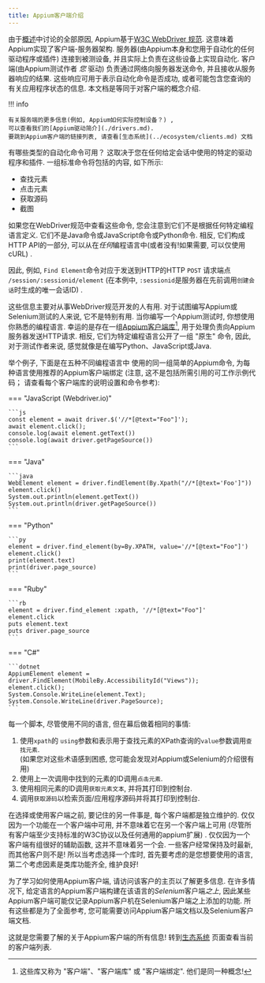 ```yaml
---
title: Appium客户端介绍
---
```


由于[概述](./index.md)中讨论的全部原因, Appium基于[W3C
WebDriver 规范](https://w3c.github.io/webdriver/webdriver-spec.html).
这意味着Appium实现了客户端-服务器架构.
服务器(由Appium本身和您用于自动化的任何驱动程序或插件) 连接到被测设备, 
并且实际上负责在这些设备上实现自动化.
客户端(由Appium测试作者 *您* 驱动) 
负责通过网络向服务器发送命令, 
并且接收从服务器响应的结果. 
这些响应可用于表示自动化命令是否成功, 
或者可能包含您查询的有关应用程序状态的信息. 
本文档是等同于对客户端的概念介绍.

!!! info

    有关服务端的更多信息(例如, Appium如何实际控制设备？) , 
    可以查看我们的[Appium驱动简介](./drivers.md).
    要跳到Appium客户端的链接列表, 请查看[生态系统](../ecosystem/clients.md) 文档

有哪些类型的自动化命令可用？
这取决于您在任何给定会话中使用的特定的驱动程序和插件. 
一组标准命令将包括的内容, 如下所示:

- 查找元素
- 点击元素
- 获取源码
- 截图

如果您在WebDriver规范中查看这些命令, 
您会注意到它们不是根据任何特定编程语言定义. 
它们不是Java命令或JavaScript命令或Python命令. 
相反, 它们构成HTTP API的一部分, 
可以从在*任何*编程语言中(或者没有!如果需要, 可以仅使用cURL) .

因此, 例如, `Find Element`命令对应于发送到HTTP的HTTP `POST` 请求端点
`/session/:sessionid/element`
(在本例中, `:sessionid`是服务器在先前调用`创建会话`时生成的唯一会话ID) .

这些信息主要对从事WebDriver规范开发的人有用.
对于试图编写Appium或Selenium测试的人来说, 
它不是特别有用. 当你编写一个Appium测试时, 
你想使用你熟悉的编程语言. 
幸运的是存在一组[Appium客户端库](../ecosystem/clients.md)[^1], 
用于处理负责向Appium服务器发送HTTP请求.
相反, 它们为特定编程语言公开了一组 "原生" 命令, 
因此, 对于测试作者来说, 感觉就像是在编写Python、JavaScript或Java.

举个例子, 下面是在五种不同编程语言中
使用的同一组简单的Appium命令, 
为每种语言使用推荐的Appium客户端绑定
(注意, 这不是包括所需引用的可工作示例代码；
请查看每个客户端库的说明设置和命令参考):

=== "JavaScript (Webdriver.io)"

    ```js
    const element = await driver.$('//*[@text="Foo"]');
    await element.click();
    console.log(await element.getText())
    console.log(await driver.getPageSource())
    ```

=== "Java"

    ```java
    WebElement element = driver.findElement(By.Xpath("//*[@text='Foo']"))
    element.click()
    System.out.println(element.getText())
    System.out.println(driver.getPageSource())
    ```

=== "Python"

    ```py
    element = driver.find_element(by=By.XPATH, value='//*[@text="Foo"]')
    element.click()
    print(element.text)
    print(driver.page_source)
    ```

=== "Ruby"

    ```rb
    element = driver.find_element :xpath, '//*[@text="Foo"]'
    element.click
    puts element.text
    puts driver.page_source
    ```

=== "C#"

    ```dotnet
    AppiumElement element = driver.FindElement(MobileBy.AccessibilityId("Views"));   
    element.click();
    System.Console.WriteLine(element.Text);
    System.Console.WriteLine(driver.PageSource);
    ```

每一个脚本, 尽管使用不同的语言, 但在幕后做着相同的事情:

1. 使用`xpath`的 `using`参数和表示用于查找元素的XPath查询的`value`参数调用`查找元素`.  
   (如果您对这些术语感到困惑, 您可能会发现对Appium或Selenium的介绍很有用) 
2. 使用上一次调用中找到的元素的ID调用`点击元素`. 
3. 使用相同元素的ID调用`获取元素文本`, 并将其打印到控制台. 
4. 调用`获取源码`以检索页面/应用程序源码并将其打印到控制台.


在选择或使用客户端之前, 要记住的另一件事是, 每个客户端都是独立维护的. 
仅仅因为一个功能在一个客户端中可用, 并不意味着它在另一个客户端上可用
(尽管所有客户端至少支持标准的W3C协议以及任何通用的appium扩展) . 
仅仅因为一个客户端有组很好的辅助函数, 
这并不意味着另一个会.
一些客户经常保持及时最新, 而其他客户则不是!
所以当考虑选择一个库时, 
首先要考虑的是您想要使用的语言, 
第二个考虑因素是类库功能齐全, 维护良好!

为了学习如何使用Appium客户端, 
请访问该客户的主页以了解更多信息. 
在许多情况下, 
给定语言的Appium客户端构建在该语言的*Selenium*客户端*之上*, 
因此某些Appium客户端可能仅记录Appium客户机在Selenium客户端之上添加的功能. 
所有这些都是为了全面参考, 
您可能需要访问Appium客户端文档以及Selenium客户端文档.

这就是您需要了解的关于Appium客户端的所有信息!
转到[生态系统](../ecosystem/clients.md) 页面查看当前的客户端列表.

[^1]: 这些库又称为 "客户端"、"客户端库" 或 "客户端绑定". 他们是同一种概念!
